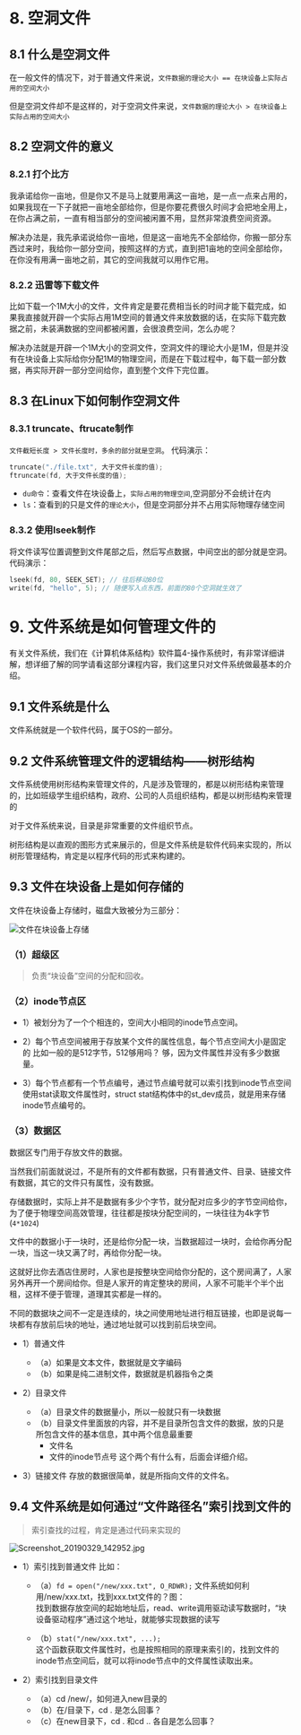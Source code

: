 # 8. 空洞文件

## 8.1 什么是空洞文件 

在一般文件的情况下，对于普通文件来说，`文件数据的理论大小 == 在块设备上实际占用的空间大小`

但是空洞文件却不是这样的，对于空洞文件来说，`文件数据的理论大小 > 在块设备上实际占用的空间大小`

## 8.2 空洞文件的意义

### 8.2.1 打个比方	

我承诺给你一亩地，但是你又不是马上就要用满这一亩地，是一点一点来占用的，如果我现在一下子就把一亩地全部给你，但是你要花费很久时间才会把地全用上，在你占满之前，一直有相当部分的空间被闲置不用，显然非常浪费空间资源。

解决办法是，我先承诺说给你一亩地，但是这一亩地先不全部给你，你搬一部分东西过来时，我给你一部分空间，按照这样的方式，直到把1亩地的空间全部给你，在你没有用满一亩地之前，其它的空间我就可以用作它用。

### 8.2.2 迅雷等下载文件

比如下载一个1M大小的文件，文件肯定是要花费相当长的时间才能下载完成，如果我直接就开辟一个实际占用1M空间的普通文件来放数据的话，在实际下载完数据之前，未装满数据的空间都被闲置，会很浪费空间，怎么办呢？


解决办法就是开辟一个1M大小的空洞文件，空洞文件的理论大小是1M，但是并没有在块设备上实际给你分配1M的物理空间，而是在下载过程中，每下载一部分数据，再实际开辟一部分空间给你，直到整个文件下完位置。

## 8.3 在Linux下如何制作空洞文件

### 8.3.1 truncate、ftrucate制作

`文件截短长度 > 文件长度时，多余的部分就是空洞`。
代码演示：	

```c
truncate("./file.txt", 大于文件长度的值);
ftruncate(fd, 大于文件长度的值);
```

+ `du命令`：查看文件在块设备上，`实际占用的物理空间`,空洞部分不会统计在内
+ `ls`：查看到的只是文件的`理论大小`，但是空洞部分并不占用实际物理存储空间

### 8.3.2 使用lseek制作

将文件读写位置调整到文件尾部之后，然后写点数据，中间空出的部分就是空洞。
代码演示：

```c
lseek(fd, 80, SEEK_SET); // 往后移动80位
write(fd, "hello", 5); // 随便写入点东西，前面的80个空洞就生效了
```


# 9. 文件系统是如何管理文件的								

有关文件系统，我们在《计算机体系结构》软件篇4-操作系统时，有非常详细讲解，想详细了解的同学请看这部分课程内容，我们这里只对文件系统做最基本的介绍。

## 9.1 文件系统是什么

文件系统就是一个软件代码，属于OS的一部分。

## 9.2 文件系统管理文件的逻辑结构——树形结构	

文件系统使用树形结构来管理文件的，凡是涉及管理的，都是以树形结构来管理的，比如班级学生组织结构，政府、公司的人员组织结构，都是以树形结构来管理的

对于文件系统来说，目录是非常重要的文件组织节点。

树形结构是以直观的图形方式来展示的，但是文件系统是软件代码来实现的，所以树形管理结构，肯定是以程序代码的形式来构建的。

## 9.3 文件在块设备上是如何存储的

文件在块设备上存储时，磁盘大致被分为三部分：

![文件在块设备上存储](https://i.loli.net/2019/03/29/5c9d98911402a.jpg)


### （1）超级区

> 负责“块设备”空间的分配和回收。

### （2）inode节点区

+ 1）被划分为了一个个相连的，空间大小相同的inode节点空间。

+ 2）每个节点空间被用于存放某个文件的属性信息，每个节点空间大小是固定的
  比如一般的是512字节，512够用吗？
  够，因为文件属性并没有多少数据量。

+ 3）每个节点都有一个节点编号，通过节点编号就可以索引找到inode节点空间 
  使用stat读取文件属性时，struct stat结构体中的st_dev成员，就是用来存储inode节点编号的。

### （3）数据区
数据区专门用于存放文件的数据。

当然我们前面就说过，不是所有的文件都有数据，只有普通文件、目录、链接文件有数据，其它的文件只有属性，没有数据。

存储数据时，实际上并不是数据有多少个字节，就分配对应多少的字节空间给你，为了便于物理空间高效管理，往往都是按块分配空间的，一块往往为4k字节(`4*1024`)

文件中的数据小于一块时，还是给你分配一块，当数据超过一块时，会给你再分配一块，当这一块又满了时，再给你分配一块。

这就好比你去酒店住房时，人家也是按整块空间给你分配的，这个房间满了，人家另外再开一个房间给你。但是人家开的肯定整块的房间，人家不可能半个半个出租，这样不便于管理，道理其实都是一样的。

不同的数据块之间不一定是连续的，块之间使用地址进行相互链接，也即是说每一块都有存放前后块的地址，通过地址就可以找到前后块空间。

+ 1）普通文件
  + （a）如果是文本文件，数据就是文字编码
  + （b）如果是纯二进制文件，数据就是机器指令之类

+ 2）目录文件
  + （a）目录文件的数据量小，所以一般就只有一块数据
  + （b）目录文件里面放的内容，并不是目录所包含文件的数据，放的只是所包含文件的基本信息，其中两个信息最重要
     +  文件名
     +  文件的inode节点号
    这个两个有什么有，后面会详细介绍。

+ 3）链接文件
      存放的数据很简单，就是所指向文件的文件名。


## 9.4 文件系统是如何通过“文件路径名”索引找到文件的

> 索引查找的过程，肯定是通过代码来实现的

![Screenshot_20190329_142952.jpg](https://i.loli.net/2019/03/29/5c9dbb7144aef.jpg)

+ 1）索引找到普通文件
    比如：  
  + （a）`fd = open("/new/xxx.txt", O_RDWR);`
    文件系统如何利用/new/xxx.txt，找到xxx.txt文件的？图：  
    找到数据存放空间的起始地址后，read、write调用驱动读写数据时，“块设备驱动程序”通过这个地址，就能够实现数据的读写  

  + （b）`stat("/new/xxx.txt", ...);`  
    这个函数获取文件属性时，也是按照相同的原理来索引的，找到文件的inode节点空间后，就可以将inode节点中的文件属性读取出来。

+ 2）索引找到目录文件
   + （a）cd /new/，如何进入new目录的
   + （b）在/目录下，cd . 是怎么回事？
   + （c）在new目录下，cd . 和cd .. 各自是怎么回事？
